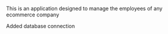 This is an application designed to manage the employees of any ecommerce company


Added database connection